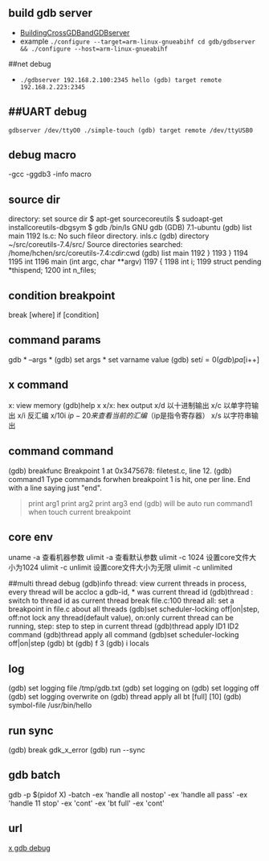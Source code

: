 ## build gdb server
- [BuildingCrossGDBandGDBserver](https://sourceware.org/gdb/wiki/BuildingCrossGDBandGDBserver)
- example `./configure --target=arm-linux-gnueabihf
cd gdb/gdbserver && ./configure --host=arm-linux-gnueabihf`

##net debug
- `./gdbserver 192.168.2.100:2345 hello
(gdb) target remote 192.168.2.223:2345
`

##UART debug
- 
`gdbserver /dev/ttyO0 ./simple-touch
(gdb) target remote /dev/ttyUSB0
`

## debug macro
-gcc -ggdb3
-info macro

## source dir
directory: set source dir
$ apt-get sourcecoreutils
$ sudoapt-get installcoreutils-dbgsym
$ gdb /bin/ls
GNU gdb (GDB) 7.1-ubuntu
(gdb) list main
1192    ls.c: No such fileor directory.
inls.c
(gdb) directory ~/src/coreutils-7.4/src/
Source directories searched: /home/hchen/src/coreutils-7.4:$cdir:$cwd
(gdb) list main
1192        }
1193    }
1194
1195    int
1196    main (int argc, char **argv)
1197    {
1198      int i;
1199      struct pending *thispend;
1200      int n_files;

## condition breakpoint
break  [where] if [condition]

## command params
gdb * –args *
(gdb) set args *
set varname value
(gdb) set$i = 0
(gdb) p a[$i++]

## x command
x: view memory
(gdb)help x
x/x: hex output
x/d 以十进制输出
x/c 以单字符输出
x/i  反汇编
x/10i $ip-20 来查看当前的汇编（$ip是指令寄存器）
x/s 以字符串输出

## command command
(gdb) breakfunc
Breakpoint 1 at 0x3475678: filetest.c, line 12.
(gdb) command1
Type commands forwhen breakpoint 1 is hit, one per line.
End with a line saying just "end".
>print arg1
>print arg2
>print arg3
>end
(gdb)
will be auto run command1 when touch current breakpoint

## core env
uname -a 查看机器参数
ulimit -a 查看默认参数
ulimit -c 1024  设置core文件大小为1024
ulimit -c unlimit 设置core文件大小为无限
ulimit -c unlimited

##multi thread debug
(gdb)info thread: view current threads in process, every thread will
be accloc a gdb-id, * was current thread id
(gdb)thread <tid>: switch to thread id as current thread
break file.c:100 thread all: set a breakpoint in file.c about all threads
(gdb)set scheduler-locking off|on|step, off:not lock any thread(default
value), on:only current thread can be running, step: step to step in current thread
(gdb)thread apply ID1 ID2 command
(gdb)thread apply all command
(gdb)set scheduler-locking off|on|step
(gdb) bt
(gdb) f 3
(gdb) i locals

## log
(gdb) set logging file /tmp/gdb.txt
(gdb) set logging on
(gdb) set logging off
(gdb) set logging overwrite on
(gdb) thread apply all bt [full] [10]
(gdb) symbol-file /usr/bin/hello

## run sync
(gdb) break gdk_x_error
(gdb) run --sync

## gdb batch
gdb -p $(pidof X) -batch -ex 'handle all nostop' -ex 'handle all pass' -ex 'handle 11 stop' -ex 'cont' -ex 'bt full' -ex 'cont'

## url
[x gdb debug](http://wiki.x.org/wiki/Development/Documentation/ServerDebugging/)
